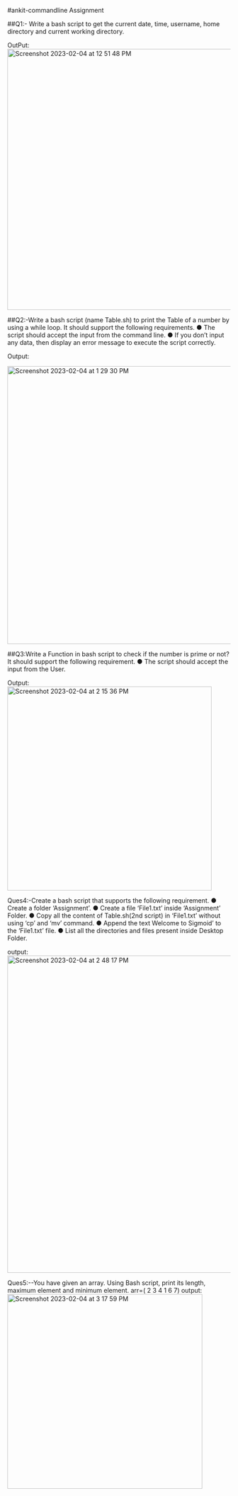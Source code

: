 #ankit-commandline   Assignment


##Q1:- Write a bash script to get the current date, time, username, home directory and
current working directory.

OutPut:
<img width="590" alt="Screenshot 2023-02-04 at 12 51 48 PM" src="https://user-images.githubusercontent.com/122517727/216754798-90171892-ff9c-4f61-808f-4603f69dc399.png">


##Q2:-Write a bash script (name Table.sh) to print the Table of a number by using a while
loop. It should support the following requirements.
● The script should accept the input from the command line.
● If you don’t input any data, then display an error message to execute the script correctly.

Output:

<img width="628" alt="Screenshot 2023-02-04 at 1 29 30 PM" src="https://user-images.githubusercontent.com/122517727/216756176-ce5e23f0-76dc-44da-93dc-898994f39576.png">

##Q3:Write a Function in bash script to check if the number is prime or not? It should
support the following requirement.
● The script should accept the input from the User.

Output:
<img width="461" alt="Screenshot 2023-02-04 at 2 15 36 PM" src="https://user-images.githubusercontent.com/122517727/216758036-74790e86-40ac-4028-9ac8-1b9e5d245a05.png">


Ques4:-Create a bash script that supports the following requirement.
● Create a folder ‘Assignment’.
● Create a file ‘File1.txt’ inside ‘Assignment’ Folder.
● Copy all the content of Table.sh(2nd script) in ‘File1.txt’ without using ‘cp’ and ‘mv’
command.
● Append the text Welcome to Sigmoid’ to the ‘File1.txt’ file.
● List all the directories and files present inside Desktop Folder.

output:
<img width="717" alt="Screenshot 2023-02-04 at 2 48 17 PM" src="https://user-images.githubusercontent.com/122517727/216759347-9a1841c8-af76-42da-8a64-f39011d7e351.png">

Ques5:--You have given an array. Using Bash script, print its length, maximum element and
minimum element.
arr=( 2 3 4 1 6 7)
output:
<img width="440" alt="Screenshot 2023-02-04 at 3 17 59 PM" src="https://user-images.githubusercontent.com/122517727/216760611-0cc69538-515a-4118-83ce-bc7e0ebeb2ac.png">



